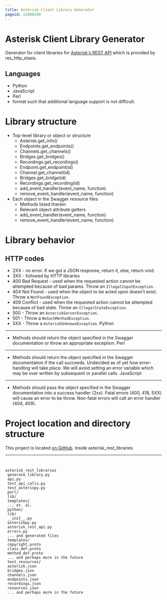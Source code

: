 ```yaml
---
title: Asterisk Client Library Generator
pageid: 22088290
---
```


Asterisk Client Library Generator
=================================


Generator for client libraries for [Asterisk's REST API](/Asterisk-12-API-Improvements) which is provided by res_http_stasis.


Languages
---------


* Python
* JavaScript
* Perl
* format such that additional language support is not difficult.


Library structure
=================


* Top-level library or object or structure
	+ Asterisk.get_info()
	+ Endpoints.get_endpoints()
	+ Channels.get_channels()
	+ Bridges.get_bridges()
	+ Recordings.get_recordings()
	+ Endpoint.get_endpoint(id)
	+ Channel.get_channel(id)
	+ Bridges.get_bridge(id)
	+ Recordings.get_recording(id)
	+ add_event_handler(event_name, function)
	+ remove_event_handler(event_name, function)
* Each object in the Swagger resource files
	+ Methods listed therein
	+ Relevant object attribute getters
	+ add_event_handler(event_name, function)
	+ remove_event_handler(event_name, function)


Library behavior
================


HTTP codes
----------


* 2XX - no error. If we got a JSON response, return it, else, return void.
* 3XX - followed by HTTP libraries
* 400 Bad Request - used when the requested action cannot be attempted because of bad params. Throw an `IllegalInputException`.
* 404 Not Found - used when the object to be acted upon doesn't exist. Throw a `NotFoundException`.
* 409 Conflict - used when the requested action cannot be attempted because of bad state. Throw an `IllegalStateException`.
* 500 - Throw an `AsteriskServerException`.
* 501 - Throw a `NoSuchMethodException`.
* 5XX - Throw a `AsteriskUnknownException`.
Python
------
* Methods should return the object specified in the Swagger documentation or throw an appropriate exception.
Perl
----
* Methods should return the object specified in the Swagger documentation if the call succeeds. Undecided as of yet how error-handling will take place. We will avoid setting an error variable which may be over written by subsequent or parallel calls.
JavaScript
----------
* Methods should pass the object specified in the Swagger documentation into a success handler (2xx). Fatal errors (400, 418, 5XX) will cause an error to be throw. Non-fatal errors will call an error handler (404, 409).


Project location and directory structure
========================================


This project is located [on GitHub](https://github.com/asterisk/asterisk_rest_libraries). Inside asterisk_rest_libraries




---

  
  


```


asterisk_rest_libraries
 generate_library.py
 api.py
 test_api_calls.py
 test_asterispy.py
 perl/
 lib/
 templates/
 ... et. al.
 python/
 lib/
 __init__.py
 asteriskpy.py
 asterisk_rest_api.py
 errors.py
 ... and generated files
 templates/
 copyright.proto
 class_def.proto
 method_def.proto
 ... and perhaps more in the future
 test_resources/
 asterisk.json
 bridges.json
 channels.json
 endpoints.json
 recordings.json
 resources.json
 ... and perhaps more in the future


```


